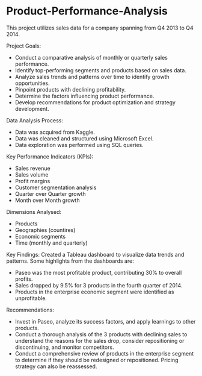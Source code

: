 # Product-Performance-Analysis
This project utilizes sales data for a company spanning from Q4 2013 to Q4 2014.

Project Goals: 
- Conduct a comparative analysis of monthly or quarterly sales performance.
- Identify top-performing segments and products based on sales data.
- Analyze sales trends and patterns over time to identify growth opportunities.
- Pinpoint products with declining profitability.
- Determine the factors influencing product performance.
- Develop recommendations for product optimization and strategy development.

Data Analysis Process:
- Data was acquired from Kaggle.
- Data was cleaned and structured using Microsoft Excel.
- Data exploration was performed using SQL queries.

Key Performance Indicators (KPIs):
- Sales revenue
- Sales volume
- Profit margins
- Customer segmentation analysis
- Quarter over Quarter growth
- Month over Month growth

Dimensions Analysed:
- Products
- Geographies (countires)
- Economic segments
- Time (monthly and quarterly)

Key Findings:
Created a Tableau dashboard to visualize data trends and patterns. Some highlights from the dashboards are:
- Paseo was the most profitable product, contributing 30% to overall profits.
- Sales dropped by 9.5% for 3 products in the fourth quarter of 2014.
- Products in the enterprise economic segment were identified as unprofitable.

Recommendations:
- Invest in Paseo, analyze its success factors, and apply learnings to other products.
- Conduct a thorough analysis of the 3 products with declining sales to understand the reasons for the sales drop, consider repositioning or discontinuing, and monitor competitors.
- Conduct a comprehensive review of products in the enterprise segment to determine if they should be redesigned or repositioned. Pricing strategy can also be reassessed.
